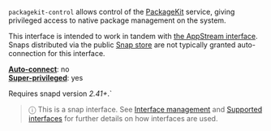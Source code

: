 `packagekit-control` allows control of the [PackageKit](https://www.freedesktop.org/software/PackageKit/) service, giving privileged access to native package management on the system.

This interface is intended to work in tandem with [the AppStream interface](/t/the-appstream-metadata-interface/13050). Snaps distributed via the public [Snap store](https://snapcraft.io/store) are not typically granted auto-connection for this interface.

**[Auto-connect](/t/interface-management/6154#heading--auto-connections)**: no</br>
**[Super-privileged](/t/super-privileged-interfaces/34740)**: yes</br>

Requires snapd version _2.41+_.`

> ⓘ  This is a snap interface. See [Interface management](/t/interface-management/6154) and [Supported interfaces](/t/supported-interfaces/7744) for further details on how interfaces are used.